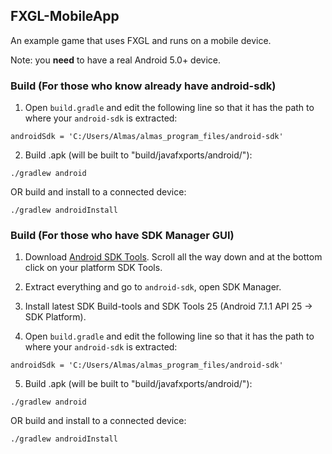 ## FXGL-MobileApp
An example game that uses FXGL and runs on a mobile device.

Note: you **need** to have a real Android 5.0+ device. 

### Build (For those who know already have android-sdk)

1. Open `build.gradle` and edit the following line so that it has the path to where
your `android-sdk` is extracted:

```
androidSdk = 'C:/Users/Almas/almas_program_files/android-sdk'
```

2. Build .apk (will be built to "build/javafxports/android/"):

```
./gradlew android
```

OR build and install to a connected device:

```
./gradlew androidInstall
```

### Build (For those who have SDK Manager GUI)

1. Download [Android SDK Tools](https://developer.android.com/studio/index.html#Other).
Scroll all the way down and at the bottom click on your platform SDK Tools.

2. Extract everything and go to `android-sdk`, open SDK Manager.

3. Install latest SDK Build-tools and SDK Tools 25 (Android 7.1.1 API 25 -> SDK Platform).

4. Open `build.gradle` and edit the following line so that it has the path to where
your `android-sdk` is extracted:

```
androidSdk = 'C:/Users/Almas/almas_program_files/android-sdk'
```

5. Build .apk (will be built to "build/javafxports/android/"):

```
./gradlew android
```

OR build and install to a connected device:

```
./gradlew androidInstall
```